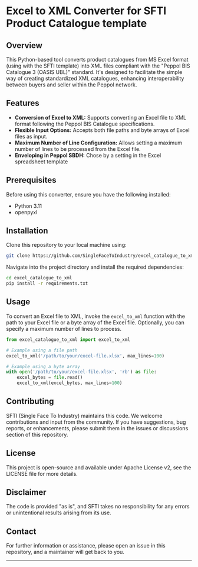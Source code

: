 # Excel to XML Converter for SFTI Product Catalogue template

## Overview

This Python-based tool converts product catalogues from MS Excel format (using with the SFTI template) into XML files compliant with the "Peppol BIS Catalogue 3 (OASIS UBL)" standard. 
It's designed to facilitate the simple way of creating standardized XML catalogues, enhancing interoperability between buyers and seller within the Peppol network.

## Features

- **Conversion of Excel to XML:** Supports converting an Excel file to XML format following the Peppol BIS Catalogue specifications.
- **Flexible Input Options:** Accepts both file paths and byte arrays of Excel files as input.
- **Maximum Number of Line Configuration:** Allows setting a maximum number of lines to be processed from the Excel file.
- **Enveloping in Peppol SBDH:** Chose by a setting in the Excel spreadsheet template

## Prerequisites

Before using this converter, ensure you have the following installed:
- Python 3.11
- openpyxl

## Installation

Clone this repository to your local machine using:

```bash
git clone https://github.com/SingleFaceToIndustry/excel_catalogue_to_xml.git
```

Navigate into the project directory and install the required dependencies:

```bash
cd excel_catalogue_to_xml
pip install -r requirements.txt
```

## Usage

To convert an Excel file to XML, invoke the `excel_to_xml` function with the path to your Excel file or a byte array of the Excel file. Optionally, you can specify a maximum number of lines to process.

```python
from excel_catalogue_to_xml import excel_to_xml

# Example using a file path
excel_to_xml('/path/to/your/excel-file.xlsx', max_lines=100)

# Example using a byte array
with open('/path/to/your/excel-file.xlsx', 'rb') as file:
    excel_bytes = file.read()
    excel_to_xml(excel_bytes, max_lines=100)
```

## Contributing

SFTI (Single Face To Industry) maintains this code. We welcome contributions and input from the community. If you have suggestions, bug reports, or enhancements, please submit them in the issues or discussions section of this repository.

## License

This project is open-source and available under  Apache License v2, see the LICENSE file for more details.

## Disclaimer

The code is provided "as is", and SFTI takes no responsibility for any errors or unintentional results arising from its use.

## Contact

For further information or assistance, please open an issue in this repository, and a maintainer will get back to you.

---